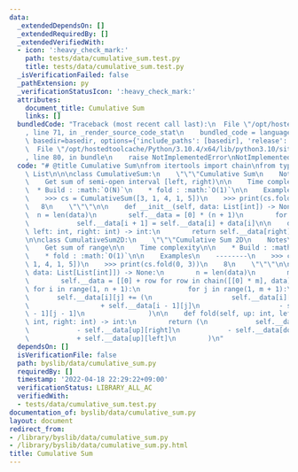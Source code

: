 ```yaml
---
data:
  _extendedDependsOn: []
  _extendedRequiredBy: []
  _extendedVerifiedWith:
  - icon: ':heavy_check_mark:'
    path: tests/data/cumulative_sum.test.py
    title: tests/data/cumulative_sum.test.py
  _isVerificationFailed: false
  _pathExtension: py
  _verificationStatusIcon: ':heavy_check_mark:'
  attributes:
    document_title: Cumulative Sum
    links: []
  bundledCode: "Traceback (most recent call last):\n  File \"/opt/hostedtoolcache/Python/3.10.4/x64/lib/python3.10/site-packages/onlinejudge_verify/documentation/build.py\"\
    , line 71, in _render_source_code_stat\n    bundled_code = language.bundle(stat.path,\
    \ basedir=basedir, options={'include_paths': [basedir], 'release': True}).decode()\n\
    \  File \"/opt/hostedtoolcache/Python/3.10.4/x64/lib/python3.10/site-packages/onlinejudge_verify/languages/python.py\"\
    , line 80, in bundle\n    raise NotImplementedError\nNotImplementedError\n"
  code: "# @title Cumulative Sum\nfrom itertools import chain\nfrom typing import\
    \ List\n\n\nclass CumulativeSum:\n    \"\"\"Cumulative Sum\n    Notes\n    -----\n\
    \    Get sum of semi-open interval [left, right)\n\n    Time complexity\n\n  \
    \  * Build : :math:`O(N)`\n    * fold : :math:`O(1)`\n\n    Examples\n    --------\n\
    \    >>> cs = CumulativeSum([3, 1, 4, 1, 5])\n    >>> print(cs.fold(0, 3))\n \
    \   8\n    \"\"\"\n\n    def __init__(self, data: List[int]) -> None:\n      \
    \  n = len(data)\n        self.__data = [0] * (n + 1)\n        for i in range(n):\n\
    \            self.__data[i + 1] = self.__data[i] + data[i]\n\n    def fold(self,\
    \ left: int, right: int) -> int:\n        return self.__data[right] - self.__data[left]\n\
    \n\nclass CumulativeSum2D:\n    \"\"\"Cumulative Sum 2D\n    Notes\n    -----\n\
    \    Get sum of range\n\n    Time complexity\n\n    * Build : :math:`O(N * M)`\n\
    \    * fold : :math:`O(1)`\n\n    Examples\n    --------\n    >>> cs = CumulativeSum([3,\
    \ 1, 4, 1, 5])\n    >>> print(cs.fold(0, 3))\n    8\n    \"\"\"\n\n    def __init__(self,\
    \ data: List[List[int]]) -> None:\n        n = len(data)\n        m = len(data[0])\n\
    \        self.__data = [[0] + row for row in chain([[0] * m], data)]\n       \
    \ for i in range(1, n + 1):\n            for j in range(1, m + 1):\n         \
    \       self.__data[i][j] += (\n                    self.__data[i][j - 1]\n  \
    \                  + self.__data[i - 1][j]\n                    - self.__data[i\
    \ - 1][j - 1]\n                )\n\n    def fold(self, up: int, left: int, down:\
    \ int, right: int) -> int:\n        return (\n            self.__data[down][right]\n\
    \            - self.__data[up][right]\n            - self.__data[down][left]\n\
    \            + self.__data[up][left]\n        )\n"
  dependsOn: []
  isVerificationFile: false
  path: byslib/data/cumulative_sum.py
  requiredBy: []
  timestamp: '2022-04-18 22:29:22+09:00'
  verificationStatus: LIBRARY_ALL_AC
  verifiedWith:
  - tests/data/cumulative_sum.test.py
documentation_of: byslib/data/cumulative_sum.py
layout: document
redirect_from:
- /library/byslib/data/cumulative_sum.py
- /library/byslib/data/cumulative_sum.py.html
title: Cumulative Sum
---
```

